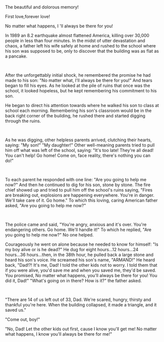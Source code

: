 <p>
	The beautiful and dolorous memory!
</p>
<p>
	First love,forever love!
</p>
<p>
	No matter what happens, I 'll always be there for you!
</p>
<p>
	In 1989 an 8.2 earthquake almost flattened America, killing over 30,000 people in less than four minutes. In the midst of utter devastation and chaos, a father left his wife safely at home and rushed to the school where his son was supposed to be, only to discover that the building was as flat as a pancake.
</p>
<p>
	<br />
</p>
<p>
	After the unforgettably initial shock, he remembered the promise he had made to his son: "No matter what, I'll always be there for you!" And tears began to fill his eyes. As he looked at the pile of ruins that once was the school, it looked hopeless, but he kept remembering his commitment to his son.
</p>
<p>
	He began to direct his attention towards where he walked his son to class at school each morning. Remembering his son's classroom would be in the back right corner of the building, he rushed there and started digging through the ruins.
</p>
<p>
	<br />
</p>
<p>
	As he was digging, other helpless parents arrived, clutching their hearts, saying: "My son!" "My daughter!" Other well-meaning parents tried to pull him off what was left of the school, saying: "It's too late! They're all dead! You can't help! Go home! Come on, face reality, there's nothing you can do!"
</p>
<p>
	<br />
</p>
<p>
	To each parent he responded with one line: "Are you going to help me now?" And then he continued to dig for his son, stone by stone. The fire chief showed up and tried to pull him off the school's ruins saying, "Fires are breaking out, explosions are happening everywhere. You're in danger. We'll take care of it. Go home." To which this loving, caring American father asked, "Are you going to help me now?"
</p>
<p>
	<br />
</p>
<p>
	The police came and said, "You're angry, anxious and it's over. You're endangering others. Go home. We'll handle it!" To which he replied, "Are you going to help me now?" No one helped.
</p>
<p>
	Courageously he went on alone because he needed to know for himself: "Is my boy alive or is he dead?" He dug for eight hours...12 hours...24 hours...36 hours...then, in the 38th hour, he pulled back a large stone and heard his son's voice. He screamed his son's name, "ARMAND!" He heard back, "Dad!?! It's me, Dad! I told the other kids not to worry. I told them that if you were alive, you'd save me and when you saved me, they'd be saved. You promised, No matter what happens, you'll always be there for you! You did it, Dad!" "What's going on in there? How is it?" the father asked.
</p>
<p>
	<br />
</p>
<p>
	"There are 14 of us left out of 33, Dad. We're scared, hungry, thirsty and thankful you're here. When the building collapsed, it made a triangle, and it saved us."
</p>
<p>
	"Come out, boy!"
</p>
<p>
	"No, Dad! Let the other kids out first, cause I know you'll get me! No matter what happens, I know you'll always be there for me!"
</p>
<p>
	<br />
</p>